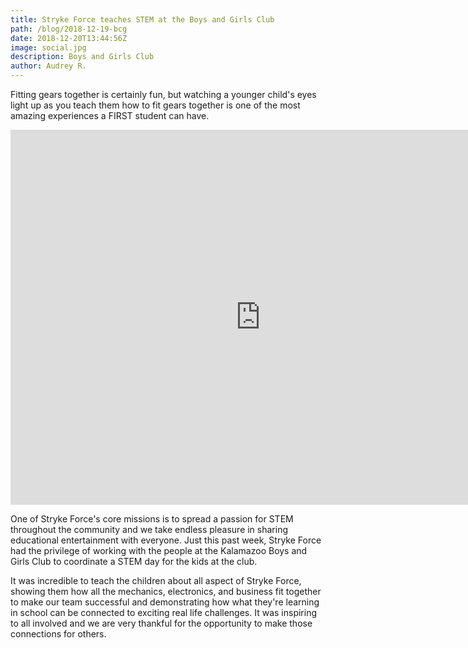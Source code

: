 ```yaml
---
title: Stryke Force teaches STEM at the Boys and Girls Club
path: /blog/2018-12-19-bcg
date: 2018-12-20T13:44:56Z
image: social.jpg
description: Boys and Girls Club
author: Audrey R.
---
```


Fitting gears together is certainly fun, but watching a younger child's eyes light up as you teach them how to fit gears together is one of the most amazing experiences a FIRST student can have.

<!--more-->

<iframe src="https://strykeforce.smugmug.com/frame/slideshow?key=Qc9WMV&autoStart=1&captions=0&navigation=0&playButton=0&randomize=0&speed=3&transition=fade&transitionSpeed=2" width="800" height="600" frameborder="no" scrolling="no"></iframe>

One of Stryke Force's core missions is to spread a passion for STEM throughout the community and we take endless pleasure in sharing educational entertainment with everyone. Just this past week, Stryke Force had the privilege of working with the people at the Kalamazoo Boys and Girls Club to coordinate a STEM day for the kids at the club.

It was incredible to teach the children about all aspect of Stryke Force, showing them how all the mechanics, electronics, and business fit together to make our team successful and demonstrating how what they're learning in school can be connected to exciting real life challenges. It was inspiring to all involved and we are very thankful for the opportunity to make those connections for others.
